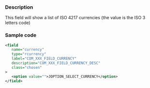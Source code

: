 ### Description
This field will show a list of ISO 4217 currencies (the value is the ISO 3 letters code)

### Sample code
```xml
<field 
   name="currency" 
   type="rcurrency"
   label="COM_XXX_FIELD_CURRENCY"
   description="COM_XXX_FIELD_CURRENCY_DESC"
   class="chosen"
>
   <option value="">JOPTION_SELECT_CURRENCY</option>
</field>
```